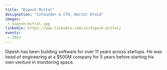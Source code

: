 ```yaml
---
title: "Dipesh Mittal"
designation: "Cofounder & CTO, Doctor Droid"
images:
 - dipesh-mittal.jpg
linkedin: https://www.linkedin.com/in/dipesh-mittal/
events:
 - 2023
---
```


Dipesh has been building software for over 11 years across startups. He was head of engineering at a $500M company for 5 years before starting his own venture in monitoring space.